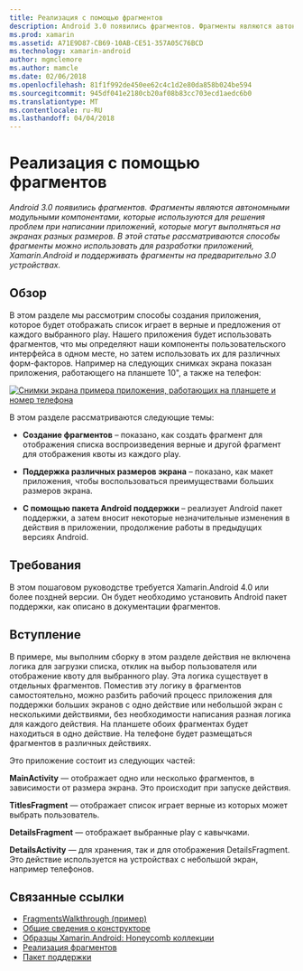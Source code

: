 ```yaml
---
title: Реализация с помощью фрагментов
description: Android 3.0 появились фрагментов. Фрагменты являются автономными модульными компонентами, которые используются для решения проблем при написании приложений, которые могут выполняться на экранах разных размеров. В этой статье рассматриваются способы фрагменты можно использовать для разработки приложений, Xamarin.Android и поддерживать фрагменты на предварительно 3.0 устройствах.
ms.prod: xamarin
ms.assetid: A71E9D87-CB69-10AB-CE51-357A05C76BCD
ms.technology: xamarin-android
author: mgmclemore
ms.author: mamcle
ms.date: 02/06/2018
ms.openlocfilehash: 81f1f992de450ee62c4c1d2e80da858b024be594
ms.sourcegitcommit: 945df041e2180cb20af08b83cc703ecd1aedc6b0
ms.translationtype: MT
ms.contentlocale: ru-RU
ms.lasthandoff: 04/04/2018
---
```

# <a name="implementing-with-fragments"></a>Реализация с помощью фрагментов

_Android 3.0 появились фрагментов. Фрагменты являются автономными модульными компонентами, которые используются для решения проблем при написании приложений, которые могут выполняться на экранах разных размеров. В этой статье рассматриваются способы фрагменты можно использовать для разработки приложений, Xamarin.Android и поддерживать фрагменты на предварительно 3.0 устройствах._


## <a name="overview"></a>Обзор

В этом разделе мы рассмотрим способы создания приложения, которое будет отображать список играет в верные и предложения от каждого выбранного play. Нашего приложения будет использовать фрагментов, что мы определяют наши компоненты пользовательского интерфейса в одном месте, но затем использовать их для различных форм-факторов. Например на следующих снимках экрана показан приложения, работающего на планшете 10", а также на телефон:

[![Снимки экрана примера приложения, работающих на планшете и номер телефона](images/intro-screenshot-sml.png)](images/intro-screenshot.png#lightbox)

В этом разделе рассматриваются следующие темы:

- **Создание фрагментов** &ndash; показано, как создать фрагмент для отображения списка воспроизведения верные и другой фрагмент для отображения квоты из каждого play.

- **Поддержка различных размеров экрана** &ndash; показано, как макет приложения, чтобы воспользоваться преимуществами больших размеров экрана.

- **С помощью пакета Android поддержки** &ndash; реализует Android пакет поддержки, а затем вносит некоторые незначительные изменения в действия в приложении, продолжение работы в предыдущих версиях Android.


## <a name="requirements"></a>Требования

В этом пошаговом руководстве требуется Xamarin.Android 4.0 или более поздней версии. Он будет необходимо установить Android пакет поддержки, как описано в документации фрагментов.


## <a name="introduction"></a>Вступление

В примере, мы выполним сборку в этом разделе действия не включена логика для загрузки списка, отклик на выбор пользователя или отображение квоту для выбранного play. Эта логика существует в отдельных фрагментов.
Поместив эту логику в фрагментов самостоятельно, можно разбить рабочий процесс приложения для поддержки больших экранов с одно действие или небольшой экран с несколькими действиями, без необходимости написания разная логика для каждого действия. На планшете обоих фрагментах будет находиться в одно действие. На телефоне будет размещаться фрагментов в различных действиях.

Это приложение состоит из следующих частей:

 **MainActivity** — отображает одно или несколько фрагментов, в зависимости от размера экрана. Это происходит при запуске действия.

 **TitlesFragment** — отображает список играет верные из которых может выбрать пользователь.

 **DetailsFragment** — отображает выбранные play с кавычками.

 **DetailsActivity** — для хранения, так и для отображения DetailsFragment.
Это действие используется на устройствах с небольшой экран, например телефонов.



## <a name="related-links"></a>Связанные ссылки

- [FragmentsWalkthrough (пример)](https://developer.xamarin.com/samples/monodroid/FragmentsWalkthrough/)
- [Общие сведения о конструкторе](~/android/user-interface/android-designer/index.md)
- [Образцы Xamarin.Android: Honeycomb коллекции](https://developer.xamarin.com/samples/HoneycombGallery/)
- [Реализация фрагментов](http://developer.android.com/guide/topics/fundamentals/fragments.html)
- [Пакет поддержки](http://developer.android.com/sdk/compatibility-library.html)
